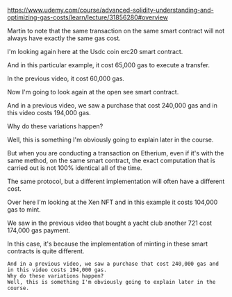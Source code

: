 https://www.udemy.com/course/advanced-solidity-understanding-and-optimizing-gas-costs/learn/lecture/31856280#overview

Martin to note that the same transaction on the same smart contract will not always have exactly the same gas cost.

I'm looking again here at the Usdc coin erc20 smart contract.

And in this particular example, it cost 65,000 gas to execute a transfer.

In the previous video, it cost 60,000 gas.

Now I'm going to look again at the open see smart contract.

And in a previous video, we saw a purchase that cost 240,000 gas and in this video costs 194,000 gas.

Why do these variations happen?

Well, this is something I'm obviously going to explain later in the course.

But when you are conducting a transaction on Etherium, even if it's with the same method, on the same smart contract, the exact computation that is carried out is not 100% identical all of the time.

The same protocol, but a different implementation will often have a different cost.

Over here I'm looking at the Xen NFT and in this example it costs 104,000 gas to mint.

We saw in the previous video that bought a yacht club another 721 cost 174,000 gas payment.

In this case, it's because the implementation of minting in these smart contracts is quite different.


```
And in a previous video, we saw a purchase that cost 240,000 gas and in this video costs 194,000 gas.
Why do these variations happen?
Well, this is something I'm obviously going to explain later in the course.
```
